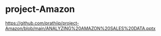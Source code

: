 # project-Amazon



https://github.com/prathiip/project-Amazon/blob/main/ANALYZING%20AMAZON%20SALES%20DATA.pptx
